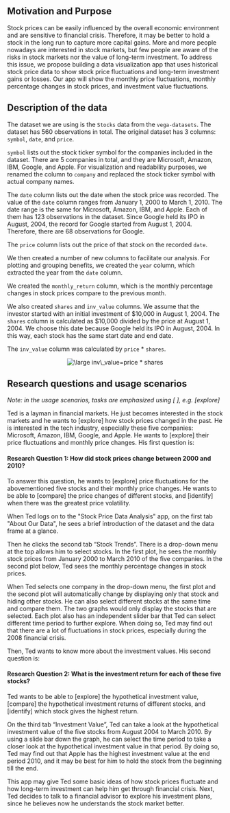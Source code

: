 ## Motivation and Purpose

Stock prices can be easily influenced by the overall economic environment and are sensitive to financial crisis. Therefore, it may be better to hold a stock in the long run to capture more capital gains. More and more people nowadays are interested in stock markets, but few people are aware of the risks in stock markets nor the value of long-term investment. To address this issue, we propose building a data visualization app that uses historical stock price data to show stock price fluctuations and long-term investment gains or losses. Our app will show the monthly price fluctuations, monthly percentage changes in stock prices, and investment value fluctuations. 

## Description of the data

The dataset we are using is the `Stocks` data from the `vega-datasets`. The dataset has 560 observations in total. The original dataset has 3 columns: `symbol`, `date`, and `price`.  
    
`symbol` lists out the stock ticker symbol for the companies included in the dataset. There are 5 companies in total, and they are Microsoft, Amazon, IBM, Google, and Apple. For visualization and readability purposes, we renamed the column to `company` and replaced the stock ticker symbol with actual company names.     
     
The `date` column lists out the date when the stock price was recorded. The value of the `date` column ranges from January 1, 2000 to March 1, 2010. The date range is the same for Microsoft, Amazon, IBM, and Apple. Each of them has 123 observations in the dataset. Since Google held its IPO in August, 2004, the record for Google started from August 1, 2004. Therefore, there are 68 observations for Google.     
     
The `price` column lists out the price of that stock on the recorded `date`.    
    
We then created a number of new columns to facilitate our analysis. For plotting and grouping benefits, we created the `year` column, which extracted the year from the `date` column.     
   
We created the `monthly_return` column, which is the monthly percentage changes in stock prices compare to the previous month.      
     
We also created `shares` and `inv_value` columns. We assume that the investor started with an initial investment of $10,000 in August 1, 2004. The `shares` column is calculated as $10,000 divided by the price at August 1, 2004. We choose this date because Google held its IPO in August, 2004. In this way, each stock has  the same start date and end date.

The `inv_value` column was calculated by `price` * `shares`.   
<p style="text-align:center;"><img src="https://latex.codecogs.com/svg.latex?\inline&space;\large&space;inv\_value=price&space;*&space;shares" title="\large inv\_value=price * shares" />
   

## Research questions and usage scenarios

*Note: in the usage scenarios, tasks are emphasized using [ ], e.g. [explore]*

Ted is a layman in financial markets. He just becomes interested in the stock markets and he wants to [explore] how stock prices changed in the past. He is interested in the tech industry, especially these five companies: Microsoft, Amazon, IBM, Google, and Apple. He wants to [explore] their price fluctuations and monthly price changes. His first question is:

#### Research Question 1: How did stock prices change between 2000 and 2010? 

To answer this question, he wants to [explore] price fluctuations for the abovementioned five stocks and their monthly price changes. He wants to be able to [compare] the price changes of different stocks, and [identify] when there was the greatest price volatility. 

When Ted logs on to the "Stock Price Data Analysis" app, on the first tab "About Our Data", he sees a brief introduction of the dataset and the data frame at a glance. 

Then he clicks the second tab “Stock Trends”. There is a drop-down menu at the top allows him to select stocks. In the first plot, he sees the monthly stock prices from January 2000 to March 2010 of the five companies. In the second plot below, Ted sees the monthly percentage changes in stock prices. 

When Ted selects one company in the drop-down menu, the first plot and the second plot will automatically change by displaying only that stock and hiding other stocks. He can also select different stocks at the same time and compare them. The two graphs would only display the stocks that are selected. Each plot also has an independent slider bar that Ted can select different time period to further explore. When doing so, Ted may find out that there are a lot of fluctuations in stock prices, especially during the 2008 financial crisis.

Then, Ted wants to know more about the investment values. His second question is:     

#### Research Question 2: What is the investment return for each of these five stocks?

Ted wants to be able to [explore] the hypothetical investment value, [compare] the hypothetical investment returns of different stocks, and [identify] which stock gives the highest return.    
    
On the third tab “Investment Value”, Ted can take a look at the hypothetical investment value of the five stocks from August 2004 to March 2010. By using a slide bar down the graph, he can select the time period to take a closer look at the hypothetical investment value in that period. By doing so, Ted may find out that Apple has the highest investment value at the end period 2010, and it may be best for him to hold the stock from the beginning till the end.    
    
This app may give Ted some basic ideas of how stock prices fluctuate and how long-term investment can help him get through financial crisis. Next, Ted decides to talk to a financial advisor to explore his investment plans, since he believes now he understands the stock market better. 
